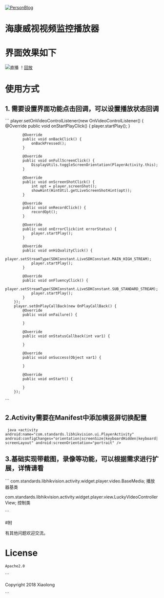 [![PersonBlog](https://img.shields.io/badge/PersonBlog-@xiaolongonly-blue.svg?style=flat)](http://xiaolongonly.cn/)

# 海康威视视频监控播放器

# 界面效果如下

![直播](https://github.com/guoxiaolongonly/HkvsPlayer/blob/master/screen/live.gif?raw=true)
！[回放](https://github.com/guoxiaolongonly/HkvsPlayer/blob/master/screen/backPlay.gif?raw=true)
    
# 使用方式

## 1. 需要设置界面功能点击回调，可以设置播放状态回调
​```
  player.setOnVideoControlListener(new OnVideoControlListener() {
            @Override
            public void onStartPlayClick() {
                player.startPlay();
            }

            @Override
            public void onBackClick() {
                onBackPressed();
            }

            @Override
            public void onFullScreenClick() {
                DisplayUtils.toggleScreenOrientation(PlayerActivity.this);
            }

            @Override
            public void onScreenShotClick() {
                int opt = player.screenShot();
                showHint(HintUtil.getLiveScreenShotHint(opt));
            }

            @Override
            public void onRecordClick() {
                recordOpt();
            }

            @Override
            public void onErrorClick(int errorStatus) {
                player.startPlay();
            }

            @Override
            public void onHiQualityClick() {
                player.setStreamType(SDKConstant.LiveSDKConstant.MAIN_HIGH_STREAM);
                player.startPlay();
            }

            @Override
            public void onFluencyClick() {
                player.setStreamType(SDKConstant.LiveSDKConstant.SUB_STANDARD_STREAM);
                player.startPlay();
            }
        });
        player.setOnPlayCallBack(new OnPlayCallBack() {
            @Override
            public void onFailure() {
            
            }

            @Override
            public void onStatusCallback(int var1) {

            }

            @Override
            public void onSuccess(Object var1) {
              
            }

            @Override
            public void onStart() {

            }
        });
​```

## 2.Activity需要在Manifest中添加横竖屏切换配置

​``` java
 <activity
            android:name="com.standards.libhikvision.ui.PlayerActivity"
            android:configChanges="orientation|screenSize|keyboardHidden|keyboard|screenLayout"
            android:screenOrientation="portrait" />
​```

## 3.基础实现带截图，录像等功能，可以根据需求进行扩展，详情请看

​```
com.standards.libhikvision.activity.widget.player.video.BaseMedia;
播放器基类

com.standards.libhikvision.activity.widget.player.view.LuckyVideoControllerView;
控制类

​```

#附

有其他问题欢迎交流。

# License

	Apache2.0

​```

Copyright 2018 Xiaolong 

​```

